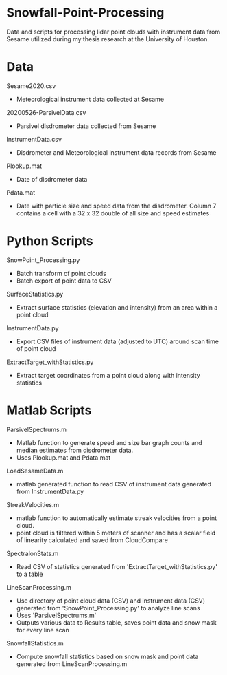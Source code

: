 # Snowfall-Point-Processing
Data and scripts for processing lidar point clouds with instrument data from Sesame utilized during my thesis research at the University of Houston.

# Data

Sesame2020.csv
- Meteorological instrument data collected at Sesame

20200526-ParsivelData.csv
- Parsivel disdrometer data collected from Sesame

InstrumentData.csv
- Disdrometer and Meteorological instrument data records from Sesame

Plookup.mat
- Date of disdrometer data

Pdata.mat
- Date with particle size and speed data from the disdrometer. Column 7 contains a cell with a 32 x 32 double of all size and speed estimates

# Python Scripts

SnowPoint_Processing.py
- Batch transform of point clouds
- Batch export of point data to CSV

SurfaceStatistics.py
- Extract surface statistics (elevation and intensity) from an area within a point cloud

InstrumentData.py
- Export CSV files of instrument data (adjusted to UTC) around scan time of point cloud

ExtractTarget_withStatistics.py
- Extract target coordinates from a point cloud along with intensity statistics


# Matlab Scripts

ParsivelSpectrums.m
- Matlab function to generate speed and size bar graph counts and median estimates from disdrometer data. 
- Uses Plookup.mat and Pdata.mat 

LoadSesameData.m
- matlab generated function to read CSV of instrument data generated from InstrumentData.py

StreakVelocities.m
- matlab function to automatically estimate streak velocities from a point cloud.
- point cloud is filtered within 5 meters of scanner and has a scalar field of linearity calculated and saved from CloudCompare

SpectralonStats.m
- Read CSV of statistics generated from 'ExtractTarget_withStatistics.py' to a table

LineScanProcessing.m
- Use directory of point cloud data (CSV) and instrument data (CSV) generated from 'SnowPoint_Processing.py' to analyze line scans
- Uses 'ParsivelSpectrums.m'
- Outputs various data to Results table, saves point data and snow mask for every line scan

SnowfallStatistics.m
- Compute snowfall statistics based on snow mask and point data generated from LineScanProcessing.m
